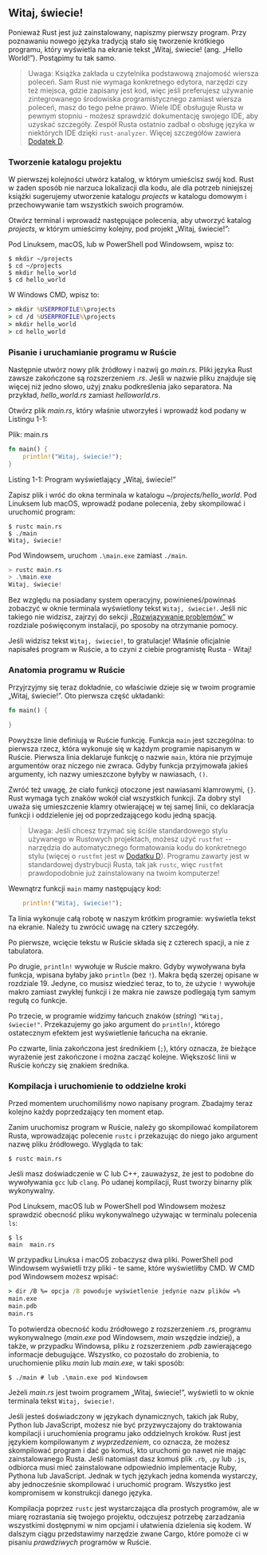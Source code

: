 ## Witaj, świecie!

Ponieważ Rust jest już zainstalowany, napiszmy pierwszy program. Przy
poznawaniu nowego języka tradycją stało się tworzenie krótkiego programu, który
wyświetla na ekranie tekst „Witaj, świecie! (ang. „Hello World!”). Postąpimy tu
tak samo.

> Uwaga: Książka zakłada u czytelnika podstawową znajomość wiersza poleceń. Sam
> Rust nie wymaga konkretnego edytora, narzędzi czy też miejsca, gdzie zapisany
> jest kod, więc jeśli preferujesz używanie zintegrowanego
> środowiska programistycznego zamiast wiersza poleceń, masz do tego pełne
> prawo. Wiele IDE obsługuje Rusta w pewnym stopniu - możesz sprawdzić
> dokumentację swojego IDE, aby uzyskać szczegóły. Zespół Rusta ostatnio zadbał
> o obsługę języka w niektórych IDE dzięki `rust-analyzer`.
> Więcej szczegółów zawiera [Dodatek D][devtools]<!-- ignore -->.

### Tworzenie katalogu projektu

W pierwszej kolejności utwórz katalog, w którym umieścisz swój kod. Rust
w żaden sposób nie narzuca lokalizacji dla kodu, ale dla potrzeb niniejszej
książki sugerujemy utworzenie katalogu *projects* w katalogu domowym i
przechowywanie tam wszystkich swoich programów.

Otwórz terminal i wprowadź następujące polecenia, aby utworzyć katalog
*projects*, w którym umieścimy kolejny, pod projekt „Witaj, świecie!”:

Pod Linuksem, macOS, lub w PowerShell pod Windowsem, wpisz to:

```console
$ mkdir ~/projects
$ cd ~/projects
$ mkdir hello_world
$ cd hello_world
```

W Windows CMD, wpisz to:

```cmd
> mkdir %USERPROFILE%\projects
> cd /d %USERPROFILE%\projects
> mkdir hello_world
> cd hello_world
```

### Pisanie i uruchamianie programu w Ruście

Następnie utwórz nowy plik źródłowy i nazwij go *main.rs*. Pliki języka Rust
zawsze zakończone są rozszerzeniem *.rs*. Jeśli w nazwie pliku znajduje się
więcej niż jedno słowo, użyj znaku podkreślenia jako separatora. Na przykład,
*hello_world.rs* zamiast *helloworld.rs*.

Otwórz plik *main.rs*, który właśnie utworzyłeś i wprowadź kod podany w
Listingu 1-1:

<span class="filename">Plik: main.rs</span>

```rust
fn main() {
    println!("Witaj, świecie!");
}
```

<span class="caption">Listing 1-1: Program wyświetlający „Witaj, świecie!”</span>

Zapisz plik i wróć do okna terminala w katalogu *~/projects/hello_world*. Pod Linuksem lub macOS, wprowadź podane
polecenia, żeby skompilować i uruchomić program:

```console
$ rustc main.rs
$ ./main
Witaj, świecie!
```

Pod Windowsem, uruchom `.\main.exe` zamiast `./main`. 

```powershell
> rustc main.rs
> .\main.exe
Witaj, świecie!
```

Bez względu na posiadany system operacyjny, powinieneś/powinnaś zobaczyć w oknie
terminala wyświetlony tekst `Witaj, świecie!`. Jeśli nic takiego nie widzisz,
zajrzyj do sekcji [„Rozwiązywanie problemów”][troubleshooting]<!-- ignore --> w
rozdziale poświęconym instalacji, po sposoby na otrzymanie pomocy.

Jeśli widzisz tekst `Witaj, świecie!`, to gratulacje! Właśnie oficjalnie napisałeś
program w Ruście, a to czyni z ciebie programistę Rusta - Witaj!

### Anatomia programu w Ruście

Przyjrzyjmy się teraz dokładnie, co właściwie dzieje się w twoim programie
„Witaj, świecie!”. Oto pierwsza część układanki:

```rust
fn main() {

}
```

Powyższe linie definiują w Ruście funkcję. Funkcja `main` jest szczególna: to
pierwsza rzecz, która wykonuje się w każdym programie napisanym w Ruście. Pierwsza
linia deklaruje funkcję o nazwie `main`, która nie przyjmuje argumentów oraz
niczego nie zwraca. Gdyby funkcja przyjmowała jakieś argumenty, ich nazwy
umieszczone byłyby w nawiasach, `()`.

Zwróć też uwagę, że ciało funkcji otoczone jest nawiasami klamrowymi, `{}`.
Rust wymaga tych znaków wokół ciał wszystkich funkcji. Za dobry styl uważa się
umieszczenie klamry otwierającej w tej samej linii, co deklaracja funkcji i
oddzielenie jej od poprzedzającego kodu jedną spacją.

> Uwaga: Jeśli chcesz trzymać się ściśle standardowego stylu używanego w
> Rustowych projektach, możesz użyć `rustfmt` -- narzędzia do automatycznego
> formatowania kodu do konkretnego stylu (więcej o `rustfmt` jest w
> [Dodatku D][devtools]<!-- ignore -->).
> Programu zawarty jest w standardowej dystrybucji Rusta, tak jak `rustc`,
> więc `rustfmt` prawdopodobnie już zainstalowany na twoim komputerze!

Wewnątrz funkcji `main` mamy następujący kod:

```rust
    println!("Witaj, świecie!");
```

Ta linia wykonuje całą robotę w naszym krótkim programie: wyświetla tekst na
ekranie. Należy tu zwrócić uwagę na cztery szczegóły.

Po pierwsze, wcięcie tekstu w Ruście składa się z czterech spacji, a nie z tabulatora.

Po drugie, `println!` wywołuje w Ruście makro. Gdyby wywoływana była
funkcja, wpisana byłaby jako `println` (bez `!`). Makra będą szerzej opisane w
rozdziale 19. Jedyne, co musisz wiedzieć teraz, to to, że użycie `!` wywołuje
makro zamiast zwykłej funkcji i że makra nie zawsze podlegają tym samym regułą co funkcje.

Po trzecie, w programie widzimy łańcuch znaków (*string*) `"Witaj, świecie!"`.
Przekazujemy go jako argument do `println!`, którego ostatecznym efektem jest
wyświetlenie łańcucha na ekranie.

Po czwarte, linia zakończona jest średnikiem (`;`), który oznacza, że bieżące
wyrażenie jest zakończone i można zacząć kolejne. Większość linii w Ruście
kończy się znakiem średnika.

### Kompilacja i uruchomienie to oddzielne kroki

Przed momentem uruchomiliśmy nowo napisany program. Zbadajmy teraz kolejno każdy
poprzedzający ten moment etap.

Zanim uruchomisz program w Ruście, należy go skompilować kompilatorem Rusta,
wprowadzając polecenie `rustc` i przekazując do niego jako argument nazwę pliku
źródłowego. Wygląda to tak:

```console
$ rustc main.rs
```

Jeśli masz doświadczenie w C lub C++, zauważysz, że jest to podobne do
wywoływania `gcc` lub `clang`. Po udanej kompilacji, Rust tworzy binarny plik
wykonywalny.

Pod Linuksem, macOS lub w PowerShell pod Windowsem możesz sprawdzić obecność
pliku wykonywalnego używając w terminalu polecenia `ls`:

```console
$ ls
main  main.rs
```

W przypadku Linuksa i macOS zobaczysz dwa pliki. PowerShell pod Windowsem wyświetli trzy pliki - te
same, które wyświetliłby CMD. W CMD pod Windowsem możesz wpisać:

```cmd
> dir /B %= opcja /B powoduje wyświetlenie jedynie nazw plików =%
main.exe
main.pdb
main.rs
```

To potwierdza obecność kodu źródłowego z rozszerzeniem *.rs*, programu
wykonywalnego (*main.exe* pod Windowsem, *main* wszędzie indziej), a także, w
przypadku Windowsa, pliku z rozszerzeniem *.pdb* zawierającego informacje
debugujące. Wszystko, co pozostało do zrobienia, to uruchomienie pliku *main*
lub *main.exe*, w taki sposób:

```console
$ ./main # lub .\main.exe pod Windowsem
```

Jeżeli *main.rs* jest twoim programem „Witaj, świecie!”, wyświetli to w oknie
terminala tekst `Witaj, świecie!`.

Jeśli jesteś doświadczony w językach dynamicznych, takich jak Ruby, Python lub
JavaScript, możesz nie być przyzwyczajony do traktowania kompilacji i
uruchomienia programu jako oddzielnych kroków. Rust jest językiem kompilowanym
*z wyprzedzeniem*, co oznacza, że możesz skompilować program i dać go komuś,
kto uruchomi go nawet nie mając zainstalowanego Rusta. Jeśli natomiast dasz
komuś plik `.rb`, `.py` lub `.js`, odbiorca musi mieć zainstalowane
odpowiednio implementacje Ruby, Pythona lub JavaScript. Jednak w tych językach
jedna komenda wystarczy, aby jednocześnie skompilować i uruchomić program.
Wszystko jest kompromisem w konstrukcji danego języka.

Kompilacja poprzez `rustc` jest wystarczająca dla prostych programów, ale w
miarę rozrastania się twojego projektu, odczujesz potrzebę zarzadzania
wszystkimi dostępnymi w nim opcjami i ułatwienia dzielenia się kodem.
W dalszym ciągu przedstawimy narzędzie zwane Cargo, które pomoże ci w pisaniu
*prawdziwych* programów w Ruście.

[troubleshooting]: ch01-01-installation.html#rozwiązywanie-problemów
[devtools]: appendix-04-useful-development-tools.md
